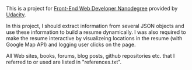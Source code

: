 This is a project for [Front-End Web Developer Nanodegree](https://www.udacity.com/course/nd001) provided by [Udacity](https://www.udacity.com). 

In this project, I should extract information from several JSON objects and use these information to build a resume dynamically. I was also required to make the resume interactive by visualizeing locations in the resume (with Google Map API) and logging user clicks on the page. 

All Web sites, books, forums, blog posts, github repositories etc. that I referred to or used are listed in "references.txt". 